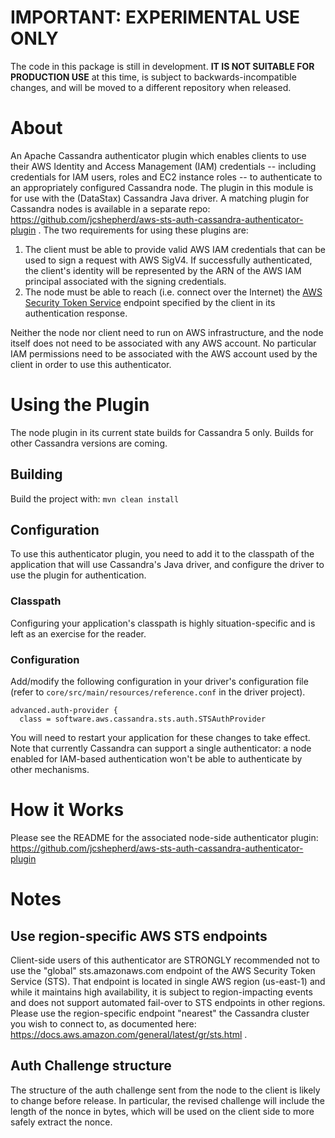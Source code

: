 # IMPORTANT: EXPERIMENTAL USE ONLY

The code in this package is still in development. **IT IS NOT SUITABLE FOR PRODUCTION USE** at this time, is subject
to backwards-incompatible changes, and will be moved to a different repository when released.

# About

An Apache Cassandra authenticator plugin which enables clients to use their AWS Identity and Access Management (IAM)
credentials -- including credentials for IAM users, roles and EC2 instance roles -- to authenticate to an appropriately
configured Cassandra node. The plugin in this module is for use with the (DataStax) Cassandra Java driver. A matching
plugin for Cassandra nodes is available in a separate repo:
https://github.com/jcshepherd/aws-sts-auth-cassandra-authenticator-plugin . The two requirements for using these
plugins are:
1. The client must be able to provide valid AWS IAM credentials that can be used to sign a request with AWS SigV4. If
   successfully authenticated, the client's identity will be represented by the ARN of the AWS IAM principal associated
   with the signing credentials.
2. The node must be able to reach (i.e. connect over the Internet) the
   [AWS Security Token Service](https://docs.aws.amazon.com/STS/latest/APIReference/welcome.html) endpoint specified by
   the client in its authentication response.

Neither the node nor client need to run on AWS infrastructure, and the node itself does not need to be associated with
any AWS account. No particular IAM permissions need to be associated with the AWS account used by the client in order
to use this authenticator.

# Using the Plugin

The node plugin in its current state builds for Cassandra 5 only. Builds for other Cassandra versions are coming.

## Building

Build the project with:
```mvn clean install```

## Configuration

To use this authenticator plugin, you need to add it to the classpath of the application that will use Cassandra's
Java driver, and configure the driver to use the plugin for authentication.

### Classpath

Configuring your application's classpath is highly situation-specific and is left as an exercise for the reader.

### Configuration

Add/modify the following configuration in your driver's configuration file (refer to `core/src/main/resources/reference.conf`
in the driver project).

```
advanced.auth-provider {
  class = software.aws.cassandra.sts.auth.STSAuthProvider
```

You will need to restart your application for these changes to take effect. Note that currently Cassandra can
support a single authenticator: a node enabled for IAM-based authentication won't be able to authenticate by other
mechanisms.

# How it Works

Please see the README for the associated node-side authenticator plugin: https://github.com/jcshepherd/aws-sts-auth-cassandra-authenticator-plugin

# Notes

## Use region-specific AWS STS endpoints

Client-side users of this authenticator are STRONGLY recommended not to use the "global" sts.amazonaws.com endpoint
of the AWS Security Token Service (STS). That endpoint is located in single AWS region (us-east-1) and while it
maintains high availability, it is subject to region-impacting events and does not support automated fail-over to STS
endpoints in other regions. Please use the region-specific endpoint "nearest" the Cassandra cluster you wish to
connect to, as documented here: https://docs.aws.amazon.com/general/latest/gr/sts.html .

## Auth Challenge structure

The structure of the auth challenge sent from the node to the client is likely to change before release. In particular,
the revised challenge will include the length of the nonce in bytes, which will be used on the client side to more
safely extract the nonce.
